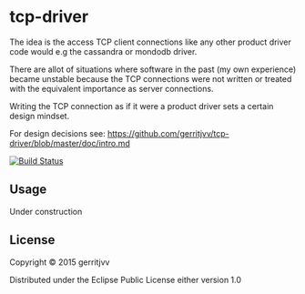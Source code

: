 # tcp-driver

The idea is the access TCP client connections like any other product driver code would e.g the cassandra or mondodb driver.<br/>

There are allot of situations where software in the past (my own experience) became unstable because the TCP connections
were not written or treated with the equivalent importance as server connections.

Writing the TCP connection as if it were a product driver sets a certain design mindset.

For design decisions see: https://github.com/gerritjvv/tcp-driver/blob/master/doc/intro.md

[![Build Status](https://travis-ci.org/gerritjvv/tcp-driver.svg)](https://travis-ci.org/gerritjvv/tcp-driver)

## Usage

Under construction


## License

Copyright © 2015 gerritjvv

Distributed under the Eclipse Public License either version 1.0
